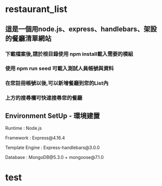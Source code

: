 # restaurant_list
<h2>這是一個用node.js、express、handlebars、架設的餐廳清單網站</h2>
<h3>下載檔案後,請於根目錄使用 npm install載入需要的模組</h3>
<h3>使用 npm run seed 可載入測試人員帳號與資料<h3>
<h3>在您註冊帳號以後,可以新增餐廳到您的List內</h3>
<h3>上方的搜尋欄可快速搜尋您的餐廳</h3>

<h2>Environment SetUp - 環境建置</h2>
<p>Runtime : Node.js</p>
<p>Framework : Express@4.16.4</p>
<p>Template Engine : Express-handlebars@3.0.0</p>
<p>Database : MongoDB@5.3.0 + mongoose@7.1.0</p>

<h1>test<h1>